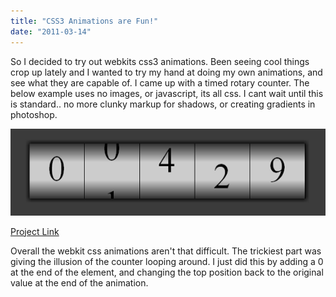 ```yaml
---
title: "CSS3 Animations are Fun!"
date: "2011-03-14"
---
```


So I decided to try out webkits css3 animations. Been seeing cool things crop up lately and I wanted to try my hand at doing my own animations, and see what they are capable of. I came up with a timed rotary counter. The below example uses no images, or javascript, its all css. I cant wait until this is standard.. no more clunky markup for shadows, or creating gradients in photoshop.

[![](images/rotary.png "rotary")](http://www.somethinghitme.com/projects/rotary/)

[Project Link](http://www.somethinghitme.com/projects/rotary/)

Overall the webkit css animations aren't that difficult. The trickiest part was giving the illusion of the counter looping around. I just did this by adding a 0 at the end of the element, and changing the top position back to the original value at the end of the animation.
